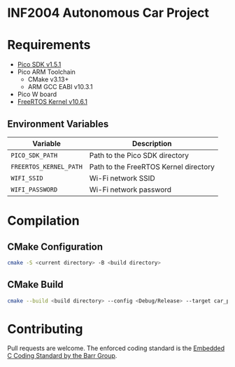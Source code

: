 # INF2004 Autonomous Car Project

# Requirements
- [Pico SDK v1.5.1](https://github.com/raspberrypi/pico-sdk/)
- Pico ARM Toolchain
    - CMake v3.13+
    - ARM GCC EABI v10.3.1
- Pico W board
- [FreeRTOS Kernel v10.6.1](https://github.com/FreeRTOS/FreeRTOS-Kernel/releases/tag/V10.6.1)

## Environment Variables

| Variable | Description |
| -- | -- |
| `PICO_SDK_PATH` | Path to the Pico SDK directory |
| `FREERTOS_KERNEL_PATH` | Path to the FreeRTOS Kernel directory |
| `WIFI_SSID` | Wi-Fi network SSID |
| `WIFI_PASSWORD` | Wi-Fi network password |


# Compilation

## CMake Configuration
```bash
cmake -S <current directory> -B <build directory>
```

## CMake Build
```bash
cmake --build <build directory> --config <Debug/Release> --target car_project -j 18 --
```

# Contributing

Pull requests are welcome. The enforced coding standard is the [Embedded C Coding Standard by the Barr Group](https://barrgroup.com/embedded-systems/books/embedded-c-coding-standard).